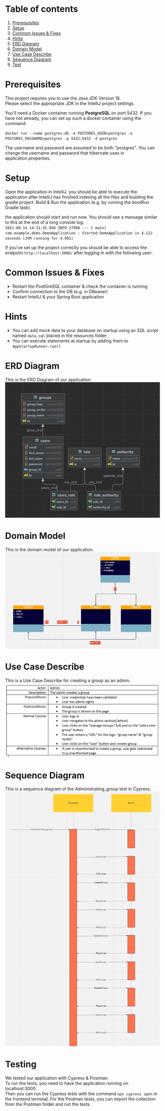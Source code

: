 # Table of contents
1. [Prerequisites](#Prerequisites)
2. [Setup](#Setup)
3. [Common Issues & Fixes](#Common-Issues-&-Fixes)
4. [Hints](#Hints)
5. [ERD Diagram](#ERD-Diagram)
6. [Domain Model](#Domain-Model)
7. [Use Case Describe](#Use-Case-Describe)
8. [Sequence Diagram](#Sequence-Diagram)
9. [Test](#Test)
# Prerequisites

This project requires you to use the Java JDK Version 18. \
Please select the appropriate JDK in the IntelliJ project settings.

You'll need a Docker container running **PostgreSQL** on port 5432.
If you have not already, you can set up such a docker container using the command:

`docker run --name postgres-db -e POSTGRES_USER=postgres -e POSTGRES_PASSWORD=postgres -p 5432:5432 -d postgres`

The username and password are assumed to be both "postgres".
You can change the username and password that hibernate uses in application.properties.

# Setup

Open the application in IntelliJ. you should be able to execute the application after IntelliJ has finished indexing all the files and building the gradle project.
Build & Run the application (e.g. by running the bootRun Gradle task).

the application should start and run now. You should see a message similar to this at the end of a long console log:\
`2021-09-14 14:31:15.056 INFO 27988 --- [ main] com.example.demo.DemoApplication : Started DemoApplication in 4.122 seconds (JVM running for 4.991)`

If you've set up the project correctly you should be able to access the endpoint `http://localhost:3000/` after logging in with the following user:

# Common Issues & Fixes 

- Restart the PostGreSQL container & check the container is running
- Confirm connection to the DB (e.g. in DBeaver)
- Restart IntelliJ & your Spring Boot application

# Hints

- You can add mock data to your database on startup using an SQL script named `data.sql` placed in the resources folder
- You can execute statements at startup by adding them to `AppStartupRunner.run()`

# ERD Diagram 
This is the ERD Diagram of our application.
<img src="IMG/ERD.png" alt="ERD-Diagram">

# Domain Model
This is the domain model of our application.\
<img src="IMG/domain_Model.jpg" alt="Sequence-Diagram">

# Use Case Describe
This is a Use Case Describe for creating a group as an admin.
<img src="IMG/use_case_beschreibung.jpg" alt="Sequence-Diagram">

# Sequence Diagram
This is a sequence diagram of the Administrating_group test in Cypress.
<img src="IMG/Sequence_diagram.jpg" alt="Sequence-Diagram">

# Testing

We tested our application with Cypress & Postman.  
To run the tests, you need to have the application running on localhost:3000. \
Then you can run the Cypress tests with the command `npx cypress open` in the frontend terminal.
For the Postman tests, you can import the collection from the Postman folder and run the tests.

